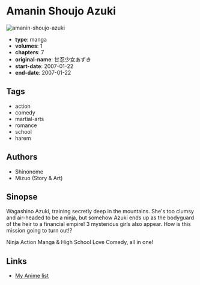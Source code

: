 # Amanin Shoujo Azuki

![amanin-shoujo-azuki](https://cdn.myanimelist.net/images/manga/1/18389.jpg)

-   **type**: manga
-   **volumes**: 1
-   **chapters**: 7
-   **original-name**: 甘忍少女あずき
-   **start-date**: 2007-01-22
-   **end-date**: 2007-01-22

## Tags

-   action
-   comedy
-   martial-arts
-   romance
-   school
-   harem

## Authors

-   Shinonome
-   Mizuo (Story & Art)

## Sinopse

Wagashino Azuki, training secretly deep in the mountains. She's too clumsy and air-headed to be a ninja, but somehow Azuki ends up as the bodyguard of the heir to a financial empire! 3 mysterious girls also appear. How is this mission going to turn out!?

Ninja Action Manga & High School Love Comedy, all in one!

## Links

-   [My Anime list](https://myanimelist.net/manga/13175/Amanin_Shoujo_Azuki)
